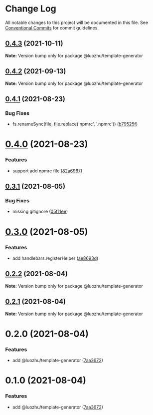 # Change Log

All notable changes to this project will be documented in this file.
See [Conventional Commits](https://conventionalcommits.org) for commit guidelines.

## [0.4.3](https://github.com/youngjuning/luozhu/compare/@luozhu/template-generator@0.4.2...@luozhu/template-generator@0.4.3) (2021-10-11)

**Note:** Version bump only for package @luozhu/template-generator





## [0.4.2](https://github.com/youngjuning/luozhu/compare/@luozhu/template-generator@0.4.1...@luozhu/template-generator@0.4.2) (2021-09-13)

**Note:** Version bump only for package @luozhu/template-generator





## [0.4.1](https://github.com/youngjuning/luozhu/compare/@luozhu/template-generator@0.4.0...@luozhu/template-generator@0.4.1) (2021-08-23)


### Bug Fixes

* fs.renameSync(file, file.replace('npmrc', '.npmrc')) ([b79525f](https://github.com/youngjuning/luozhu/commit/b79525fe08e2e5de81867c8710199b9ff08952b3))





# [0.4.0](https://github.com/youngjuning/luozhu/compare/@luozhu/template-generator@0.3.1...@luozhu/template-generator@0.4.0) (2021-08-23)


### Features

* support add npmrc file ([82a6967](https://github.com/youngjuning/luozhu/commit/82a696724935a81e6adbb62a533eb8a6523017aa))





## [0.3.1](https://github.com/youngjuning/luozhu/compare/@luozhu/template-generator@0.3.0...@luozhu/template-generator@0.3.1) (2021-08-05)

### Bug Fixes

- missing gitignore ([05f11ee](https://github.com/youngjuning/luozhu/commit/05f11ee6b3913074a31aaedaa81701eb6945853a))

# [0.3.0](https://github.com/youngjuning/luozhu/compare/@luozhu/template-generator@0.2.2...@luozhu/template-generator@0.3.0) (2021-08-05)

### Features

- add handlebars.registerHelper ([ae8693d](https://github.com/youngjuning/luozhu/commit/ae8693d17cadf87aa1002ef728a69971af217b84))

## [0.2.2](https://github.com/youngjuning/luozhu/compare/@luozhu/template-generator@0.2.1...@luozhu/template-generator@0.2.2) (2021-08-04)

**Note:** Version bump only for package @luozhu/template-generator

## [0.2.1](https://github.com/youngjuning/luozhu/compare/@luozhu/template-generator@0.2.0...@luozhu/template-generator@0.2.1) (2021-08-04)

**Note:** Version bump only for package @luozhu/template-generator

# 0.2.0 (2021-08-04)

### Features

- add @luozhu/template-generator ([7aa3672](https://github.com/youngjuning/luozhu/commit/7aa3672da4928455ddf5ba768ec562cdff4cef10))

# 0.1.0 (2021-08-04)

### Features

- add @luozhu/template-generator ([7aa3672](https://github.com/youngjuning/luozhu/commit/7aa3672da4928455ddf5ba768ec562cdff4cef10))
